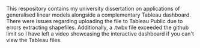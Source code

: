 This respository contains my university dissertation on applications of generalised linear models alongside a complementary Tableau dashboard. There were issues regarding uploading the file to Tableau Public due to errors extracting shapefiles. Additionally, a .twbx file exceeded the github limit so I have left a video showcasing the interactive dashboard if you can't view the Tableau files.
